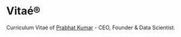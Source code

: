 # Vitaé®
Curriculum Vitaé of [Prabhat Kumar](http://prabhatkumar.org/) - CEO, Founder & Data Scientist.
